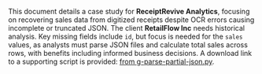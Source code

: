 This document details a case study for **ReceiptRevive Analytics**, focusing on recovering sales data from digitized receipts despite OCR errors causing incomplete or truncated JSON. The client **RetailFlow Inc** needs historical analysis. Key missing fields include `id`, but focus is needed for the `sales` values, as analysts must parse JSON files and calculate total sales across rows, with benefits including informed business decisions. A download link to a supporting script is provided: [from g-parse-partial-json.py](https://github.com/).